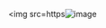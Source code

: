 <img src=https![image](https://github.com/user-attachments/assets/ab8fce97-dc55-4bcc-b6e6-48b9aaf4a2ce)
>
